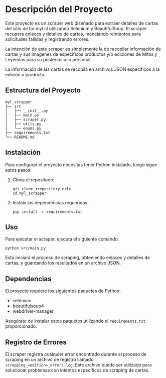 # Descripción del Proyecto

Este proyecto es un scraper web diseñado para extraer detalles de cartas del sitio de tor.myl.cl utilizando Selenium y BeautifulSoup. El scraper recupera enlaces y detalles de cartas, manejando reintentos para solicitudes fallidas y registrando errores.

La intención de este scraper es simplemente la de recopilar información de cartas y sus imagenes de especificos productos y/o ediciones de Mitos y Leyendas para su posterios uso personal.

La información de las cartas se recopila en archivos JSON especificos a la edición o producto.

## Estructura del Proyecto

```
myl_scrapper
├── src
│   ├── __init__.py
│   ├── main.py
│   ├── scraper.py
│   ├── utils.py
│   └── enums.py
├── requirements.txt
└── README.md
```

## Instalación

Para configurar el proyecto necesitas tener Python instalado, luego sigue estos pasos:

1. Clona el repositorio:
   ```
   git clone <repository-url>
   cd myl_scrapper
   ```

2. Instala las dependencias requeridas:
   ```
   pip install -r requirements.txt
   ```

## Uso

Para ejecutar el scraper, ejecuta el siguiente comando:
```
python src/main.py
```

Esto iniciará el proceso de scraping, obteniendo enlaces y detalles de cartas, y guardando los resultados en un archivo JSON.

## Dependencias

El proyecto requiere los siguientes paquetes de Python:

- selenium
- beautifulsoup4
- webdriver-manager

Asegúrate de instalar estos paquetes utilizando el `requirements.txt` proporcionado.

## Registro de Errores

El scraper registra cualquier error encontrado durante el proceso de scraping en un archivo de registro llamado `scrapping_<edition>_errors.log`. Este archivo puede ser utilizado para solucionar problemas con intentos específicos de scraping de cartas.
